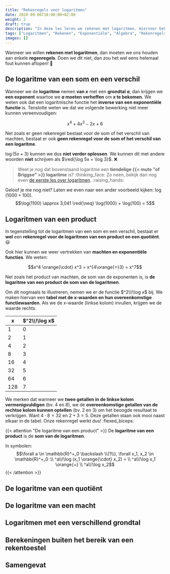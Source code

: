 ```yaml
---
title: "Rekenregels voor logaritmen"
date: 2020-09-06T18:00:00+02:00
weight: 2
draft: true
description: "In deze les leren we rekenen met logaritmen. Hiervoor bekijken we de verschillende rekenregels."
tags: ["Logaritmen", "Rekenen", "Exponentiële", "Algebra", "Rekenregels"]
images: []
---
```

Wanneer we willen **rekenen met logaritmen**, dan moeten we ons houden aan enkele **regenregels**. Doen we dit niet, dan zou het wel eens helemaal fout kunnen aflopen! :grimacing:

## De logaritme van een som en een verschil
Wanneer we de **logaritme** nemen **van $x$** met een **grondtal $a$**, dan krijgen we **een exponent** waartoe we **$a$ moeten verheffen** om **$x$ te bekomen**. We weten ook dat een logaritmische functie het **inverse van een exponentiële functie** is. Tenslotte weten we dat we volgende bewerking niet meer kunnen vereenvoudigen:

$$x^4 + 4x^3 - 2x + 6$$

Net zoals er geen rekenregel bestaat voor de som of het verschil van machten, bestaat er ook **geen rekenregel voor de som of het verschil van een logaritme**.

$\log (5x + 3)$ kunnen we dus **niet verder oplossen**. We kunnen dit met andere woorden **niet** schrijven als $\red{\log 5x + \log 3}$. :x:
> Weet je nog dat bovenstaand logaritme een **tiendelige {{< mute "of Briggse" >}} logaritme** is? :thinking_face: Zo neen, bekijk dan nog even [de eerste les over logaritmen](..:logaritme). :raising_hands:

Geloof je me nog niet? Laten we even naar een ander voorbeeld kijken: $\log(1000 + 100)$. 
$$\log(1100) \approx 3,041 \red{\neq} \log(1000) + \log(100) = 5$$

## Logaritmen van een product
In tegenstelling tot de logaritmen van een som en een verschil, bestaat er **wel** een **rekenregel voor de logaritmen van een product en een quotiënt**. :smiley:

Ook hier kunnen we weer vertrekken van **machten en exponentiële functies**. We weten:

$$x^4 \orange{\cdot} x^3 = x^{4\orange{+}3} = x^7$$

Net zoals het product van machten, de som van de exponenten is, is **de logaritme van een product de som van de logaritmen**. 

Om dit nogmaals te illustreren, nemen we er de functie $^2\\!\log x$ bij. We maken hiervan een **tabel met de x-waarden en hun overeenkomstige functiewaarden**. Als we de x-waarde (linkse kolom) invullen, krijgen we de waarde rechts.

| x   | $^2\\!\log x$ |
|-----|---------------|
| 1   | 0             |
| 2   | 1             |
| 4   | 2             |
| 8   | 3             |
| 16  | 4             |
| 32  | 5             |
| 64  | 6             |
| 128 | 7             |

We merken dat wanneer we **twee getallen in de linkse kolom vermenigvuldigen** (bv. 4 en 8), we de **overeenkomstige getallen van de rechtse kolom kunnen optellen** (bv. 2 en 3) om het beoogde resultaat te verkrijgen. Want $4 \cdot 8 = 32$ en $2 + 3 = 5$. Deze getallen staan ook mooi naast elkaar in de tabel. Onze rekenregel werkt dus! :flexed_biceps:

{{< attention "De logaritme van een product" >}}
De **logaritme van een product** is de **som van de logaritmen**.

In symbolen:
$$\forall a \in \mathbb{R}^+_0 \backslash \\{1\\}, \forall x_1, x_2 \in \mathbb{R}^+_0 :\\ ^a\\!\log (x_1 \orange{\cdot} x_2) = \\ ^a\\!\log x_1 \orange{+} \\ ^a\\!\log x_2$$
{{< /attention >}}

## De logaritme van een quotiënt

## De logaritme van een macht

## Logaritmen met een verschillend grondtal

## Berekeningen buiten het bereik van een rekentoestel

## Samengevat